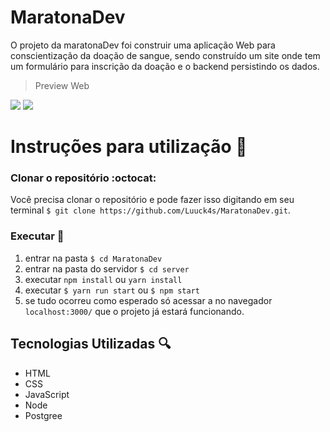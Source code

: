 # MaratonaDev

O projeto da maratonaDev foi construir uma aplicação Web para conscientização da doação de sangue, sendo construído um site onde tem um formulário para inscrição da doação e o backend persistindo os dados.

> Preview Web

<img  src="https://github.com/Luuck4s/MaratonaDev/blob/master/.github/home-screen.png?raw=true" />

<img  src="https://github.com/Luuck4s/MaratonaDev/blob/master/.github/home_screen_form.png?raw=true" />

# Instruções para utilização :hammer:

### Clonar o repositório :octocat:

Você precisa clonar o repositório e pode fazer isso digitando em seu terminal `$ git clone https://github.com/Luuck4s/MaratonaDev.git`.

### Executar :satellite:

1. entrar na pasta `$ cd MaratonaDev`
2. entrar na pasta do servidor `$ cd server`
3. executar `npm install` ou `yarn install` 
4. executar `$ yarn run start` ou `$ npm start`
5. se tudo ocorreu como esperado só acessar a no navegador `localhost:3000/` que o projeto já estará funcionando.

## Tecnologias Utilizadas :mag:

- HTML
- CSS
- JavaScript
- Node
- Postgree
